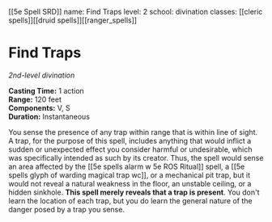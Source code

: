[[5e Spell SRD]]
name: Find Traps
level: 2
school: divination
classes: [[cleric spells]][[druid spells]][[ranger_spells]]

# Find Traps 
_2nd-level divination_ 

**Casting Time:** 1 action    
**Range:** 120 feet    
**Components:** V, S    
**Duration:** Instantaneous

You sense the presence of any trap within range that is within line of sight. A trap, for the purpose of this spell, includes anything that would inflict a sudden or unexpected effect you consider harmful or undesirable, which was specifically intended as such by its creator. Thus, the spell would sense an area affected by the [[5e spells alarm w 5e ROS Ritual]] spell, a [[5e spells glyph of warding magical trap wc]], or a mechanical pit trap, but it would not reveal a natural weakness in the floor, an unstable ceiling, or a hidden sinkhole.
**This spell merely reveals that a trap is present**. You don't learn the location of each trap, but you do learn the general nature of the danger posed by a trap you sense. 